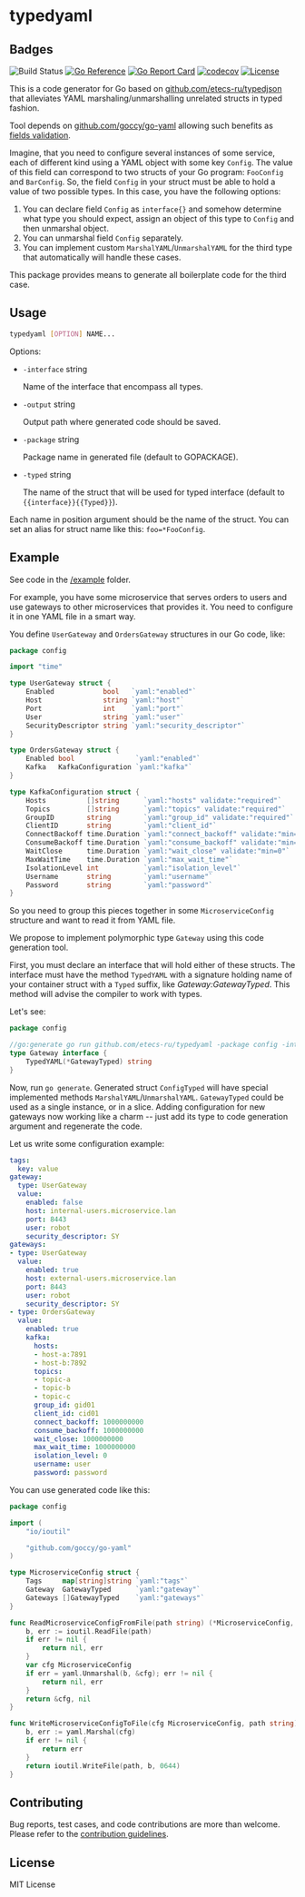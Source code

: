 # typedyaml


## Badges

![Build Status](https://github.com/golangci/golangci-lint/workflows/CI/badge.svg)
[![Go Reference](https://pkg.go.dev/badge/github.com/etecs-ru/typedyaml.svg)](https://pkg.go.dev/github.com/etecs-ru/typedyaml)
[![Go Report Card](https://goreportcard.com/badge/github.com/etecs-ru/typedyaml)](https://goreportcard.com/report/github.com/etecs-ru/typedyaml)
[![codecov](https://codecov.io/gh/etecs-ru/typedyaml/branch/master/graph/badge.svg)](https://codecov.io/gh/etecs-ru/typedyaml)
[![License](https://img.shields.io/github/license/etecs-ru/typedyaml)](/LICENSE)

This is a code generator for Go based on [github.com/etecs-ru/typedjson](https://github.com/etecs-ru/typedjson) that alleviates YAML marshaling/unmarshalling unrelated structs in typed fashion.

Tool depends on [github.com/goccy/go-yaml](https://github.com/goccy/go-yaml) allowing such benefits as [fields validation](https://github.com/goccy/go-yaml/blob/868d322819b933bce2a46cfa2951c08706600f14/validate_test.go#L75).

Imagine, that you need to configure several instances of some service, each of different kind
using a YAML object with some key `Config`. 
The value of this field can correspond to two structs of your Go program: `FooConfig` and `BarConfig`.
So, the field `Config` in your struct must be able to hold a value of two possible types.
In this case, you have the following options:

1. You can declare field `Config` as `interface{}` and somehow determine what type you should expect, assign an object of this type to `Config` 
and then unmarshal object.
1. You can unmarshal field `Config` separately.
1. You can implement custom `MarshalYAML`/`UnmarshalYAML` for the third type that automatically will handle these cases.

This package provides means to generate all boilerplate code for the third case.

## Usage

```sh
typedyaml [OPTION] NAME...
```

Options:

* `-interface` string

	Name of the interface that encompass all types.

* `-output` string

	Output path where generated code should be saved.

* `-package` string

	Package name in generated file (default to GOPACKAGE).

* `-typed` string

	The name of the struct that will be used for typed interface (default to `{{interface}}{{Typed}}`).

Each name in position argument should be the name of the struct. 
You can set an alias for struct name like this: `foo=*FooConfig`.

## Example

See code in the [/example](https://github.com/etecs-ru/typedyaml/tree/master/example) folder.

For example, you have some microservice that serves orders to users and use gateways to other microservices that provides it. You need to configure it in one YAML file in a smart way.

You define `UserGateway` and `OrdersGateway` structures in our Go code, like:

```go
package config

import "time"

type UserGateway struct {
	Enabled            bool   `yaml:"enabled"`
	Host               string `yaml:"host"`
	Port               int    `yaml:"port"`
	User               string `yaml:"user"`
	SecurityDescriptor string `yaml:"security_descriptor"`
}

type OrdersGateway struct {
	Enabled bool               `yaml:"enabled"`
	Kafka   KafkaConfiguration `yaml:"kafka"`
}

type KafkaConfiguration struct {
	Hosts          []string      `yaml:"hosts" validate:"required"`
	Topics         []string      `yaml:"topics" validate:"required"`
	GroupID        string        `yaml:"group_id" validate:"required"`
	ClientID       string        `yaml:"client_id"`
	ConnectBackoff time.Duration `yaml:"connect_backoff" validate:"min=0"`
	ConsumeBackoff time.Duration `yaml:"consume_backoff" validate:"min=0"`
	WaitClose      time.Duration `yaml:"wait_close" validate:"min=0"`
	MaxWaitTime    time.Duration `yaml:"max_wait_time"`
	IsolationLevel int           `yaml:"isolation_level"`
	Username       string        `yaml:"username"`
	Password       string        `yaml:"password"`
}
```

So you need to group this pieces together in some `MicroserviceConfig` structure and want to read it from YAML file.

We propose to implement polymorphic type `Gateway` using this code generation tool.

First, you must declare an interface that will hold either of these structs. The interface must have the method `TypedYAML` with a signature holding name of your container struct with a `Typed` suffix, like *Gateway:GatewayTyped*. This method will advise the compiler to work with types.

Let's see:

```go
package config 

//go:generate go run github.com/etecs-ru/typedyaml -package config -interface Gateway UserGateway OrdersGateway
type Gateway interface {
	TypedYAML(*GatewayTyped) string
}
```
Now, run `go generate`.
Generated struct `ConfigTyped` will have special implemented methods `MarshalYAML`/`UnmarshalYAML`. `GatewayTyped` could be used as a single instance, or in a slice. Adding configuration for new gateways now working like a charm -- just add its type to code generation argument and regenerate the code.

Let us write some configuration example:

```yaml
tags:
  key: value
gateway:
  type: UserGateway
  value:
	enabled: false
	host: internal-users.microservice.lan
	port: 8443
	user: robot
	security_descriptor: SY
gateways:
- type: UserGateway
  value:
	enabled: true
	host: external-users.microservice.lan
	port: 8443
	user: robot
	security_descriptor: SY
- type: OrdersGateway
  value:
	enabled: true
	kafka:
	  hosts:
	  - host-a:7891
	  - host-b:7892
	  topics:
	  - topic-a
	  - topic-b
	  - topic-c
	  group_id: gid01
	  client_id: cid01
	  connect_backoff: 1000000000
	  consume_backoff: 1000000000
	  wait_close: 1000000000
	  max_wait_time: 1000000000
	  isolation_level: 0
	  username: user
	  password: password
```


You can use generated code like this:

```go
package config

import (
	"io/ioutil"

	"github.com/goccy/go-yaml"
)

type MicroserviceConfig struct {
	Tags     map[string]string `yaml:"tags"`
	Gateway  GatewayTyped      `yaml:"gateway"`
	Gateways []GatewayTyped    `yaml:"gateways"`
}

func ReadMicroserviceConfigFromFile(path string) (*MicroserviceConfig, error) {
	b, err := ioutil.ReadFile(path)
	if err != nil {
		return nil, err
	}
	var cfg MicroserviceConfig
	if err = yaml.Unmarshal(b, &cfg); err != nil {
		return nil, err
	}
	return &cfg, nil
}

func WriteMicroserviceConfigToFile(cfg MicroserviceConfig, path string) error {
	b, err := yaml.Marshal(cfg)
	if err != nil {
		return err
	}
	return ioutil.WriteFile(path, b, 0644)
}

```

## Contributing

Bug reports, test cases, and code contributions are more than welcome.
Please refer to the [contribution guidelines](./CONTRIBUTING.md).

## License

MIT License